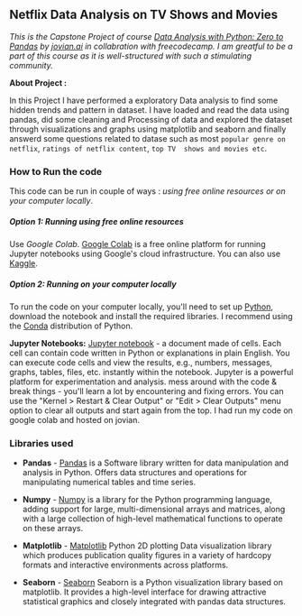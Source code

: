 ## Netflix Data Analysis on TV Shows and Movies

*This is the Capstone Project of course [Data Analysis with Python: Zero to Pandas](https://jovian.ai/learn/data-analysis-with-python-zero-to-pandas) by [jovian.ai](https://jovian.ai) in collabration with freecodecamp.*
*I am greatful to be a part of this course as it is well-structured with such a stimulating community.*

**About Project :**

In this Project I have performed a exploratory Data analysis to find some hidden trends and pattern in dataset. I have loaded and read the data using pandas, did some cleaning and Processing of data and explored the dataset through visualizations and graphs using matplotlib and seaborn and finally answerd some questions related to datase such as most `popular genre on netflix`, `ratings of netflix content`, `top TV  shows and movies etc`.

### How to Run the code

This code can be run in couple of ways : *using free online resources or on your computer locally*.

#####  Option 1: Running using free online resources 

Use *Google Colab*. [Google Colab](https://colab.research.google.com/) is a free online platform for running Jupyter notebooks using Google's cloud infrastructure. You can also use [Kaggle](https://www.kaggle.com).

##### Option 2: Running on your computer locally

To run the code on your computer locally, you'll need to set up [Python](https://www.python.org/), download the notebook and install the required libraries. I recommend using the [Conda](https://docs.conda.io/projects/conda/en/latest/user-guide/install/) distribution of Python. 

**Jupyter Notebooks:** [Jupyter notebook](https://jupyter.org/) - a document made of cells. Each cell can contain code written in Python or explanations in plain English. You can execute code cells and view the results, e.g., numbers, messages, graphs, tables, files, etc. instantly within the notebook. Jupyter is a powerful platform for experimentation and analysis. mess around with the code & break things - you'll learn a lot by encountering and fixing errors. You can use the "Kernel > Restart & Clear Output" or "Edit > Clear Outputs" menu option to clear all outputs and start again from the top.
I had run my code on google colab and hosted on jovian.

### Libraries used 

- **Pandas** - [Pandas](https://pandas.pydata.org/) is a Software library written for data manipulation and analysis in Python. Offers data structures and operations for manipulating numerical tables and time series.

- **Numpy** - [Numpy](https://numpy.org/) is a library for the Python programming language, adding support for large, multi-dimensional arrays and matrices, along with a large collection of high-level mathematical functions to operate on these arrays.

- **Matplotlib** - [Matplotlib](https://matplotlib.org/) Python 2D plotting Data visualization library which produces publication quality figures in a variety of hardcopy formats and interactive environments across platforms. 

- **Seaborn** - [Seaborn](https://seaborn.pydata.org/) Seaborn is a Python visualization library based on matplotlib. It provides a high-level interface for drawing attractive statistical graphics and closely integrated with pandas data structures.

